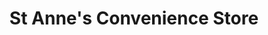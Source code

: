 ---
title: "St Anne's Convenience Store"
url: /blackpool/st-annes-convenience-store/
shop: Lebensmittel
---